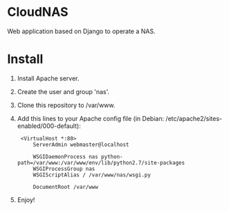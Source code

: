 CloudNAS
========

Web application based on Django to operate a NAS.

Install
=======

1. Install Apache server.
2. Create the user and group 'nas'.
3. Clone this repository to /var/www.
4. Add this lines to your Apache config file (in Debian: /etc/apache2/sites-enabled/000-default):

		<VirtualHost *:80>
			ServerAdmin webmaster@localhost

			WSGIDaemonProcess nas python-path=/var/www:/var/www/env/lib/python2.7/site-packages
			WSGIProcessGroup nas
			WSGIScriptAlias / /var/www/nas/wsgi.py

			DocumentRoot /var/www

5. Enjoy!

